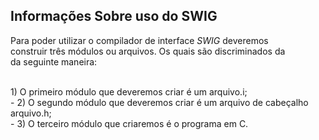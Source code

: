<h2> Informações Sobre uso do SWIG </h2>

<p>
    Para poder utilizar o compilador de interface <em>SWIG</em> deveremos </br>
    construir três módulos ou arquivos. Os quais são discriminados da </br>
    da seguinte maneira:</br></br>  
</p>

<p>
   1) O primeiro módulo que deveremos criar é um arquivo.i; </br>
      -
   2) O segundo módulo que deveremos criar é um arquivo de cabeçalho arquivo.h; </br>
      -
   3) O terceiro módulo que criaremos é o programa em C. </br>               

</p>


